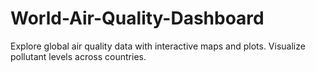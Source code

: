 # World-Air-Quality-Dashboard
Explore global air quality data with interactive maps and plots. Visualize pollutant levels across countries.

